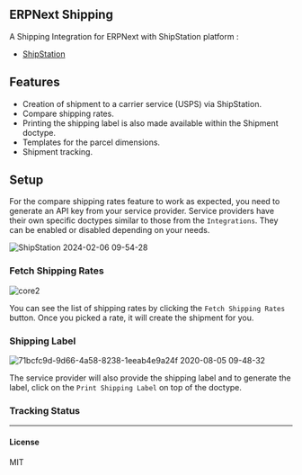 ## ERPNext Shipping

A Shipping Integration for ERPNext with ShipStation platform :
- [ShipStation](https://www.shipstation.com/)

## Features
- Creation of shipment to a carrier service (USPS) via ShipStation.
- Compare shipping rates. 
- Printing the shipping label is also made available within the Shipment doctype.
- Templates for the parcel dimensions.
- Shipment tracking.

## Setup
For the compare shipping rates feature to work as expected, you need to generate an API key from your service provider. Service providers have their own specific doctypes similar to those from the `Integrations`. They can be enabled or disabled depending on your needs.

![ShipStation 2024-02-06 09-54-28](https://github.com/shipstation-techhub/erpnext-shipstation/assets/96100666/a3351eed-e0ac-459e-81c3-b8b713e31be9)

### Fetch Shipping Rates
![core2](https://user-images.githubusercontent.com/17470909/89377460-70d4a500-d724-11ea-8550-a2813b936651.gif)

You can see the list of shipping rates by clicking the `Fetch Shipping Rates` button. Once you picked a rate, it will create the shipment for you. 

### Shipping Label
![71bcfc9d-9d66-4a58-8238-1eeab4e9a24f 2020-08-05 09-48-32](https://user-images.githubusercontent.com/17470909/89377478-78944980-d724-11ea-8120-a5374c6e4c5e.png)

The service provider will also provide the shipping label and to generate the label, click on the `Print Shipping Label` on top of the doctype.

### Tracking Status


-----------------------
#### License

MIT
